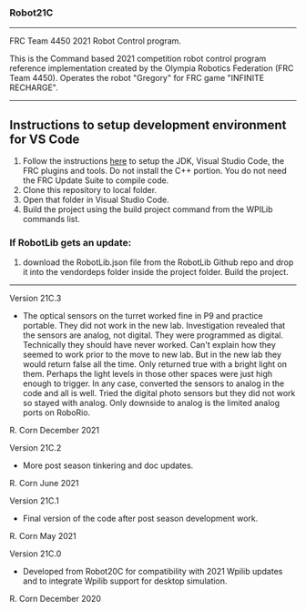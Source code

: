### Robot21C
----------------------------------------------------------------------------
FRC Team 4450 2021 Robot Control program.

This is the Command based 2021 competition robot control program reference implementation created by the Olympia Robotics Federation (FRC Team 4450). 
Operates the robot "Gregory" for FRC game "INFINITE RECHARGE".

----------------------------------------------------------------------------
## Instructions to setup development environment for VS Code
1) Follow the instructions [here](https://wpilib.screenstepslive.com/s/currentCS/m/java) to setup the JDK, Visual Studio Code, the FRC plugins and tools. Do not install the C++ portion. You do not need the FRC Update Suite to compile code.
2) Clone this repository to local folder.
3) Open that folder in Visual Studio Code.
4) Build the project using the build project command from the WPILib commands list.

### If RobotLib gets an update:
1) download the RobotLib.json file from the RobotLib Github repo and drop it into the vendordeps folder inside the project folder. Build the project.
****************************************************************************************************************
Version 21C.3

*   The optical sensors on the turret worked fine in P9 and practice portable. They did not work in the new lab.
    Investigation revealed that the sensors are analog, not digital. They were programmed as digital. Technically
    they should have never worked. Can't explain how they seemed to work prior to the move to new lab. But in the
    new lab they would return false all the time. Only returned true with a bright light on them. Perhaps the light levels in those other spaces were just high enough to trigger. In any case, converted the sensors to
    analog in the code and all is well. Tried the digital photo sensors but they did not work so stayed with analog. Only downside to analog is the limited analog ports on RoboRio.

R. Corn
December 2021

Version 21C.2

*   More post season tinkering and doc updates.

R. Corn
June 2021

Version 21C.1

*   Final version of the code after post season development work.

R. Corn
May 2021

Version 21C.0

*	Developed from Robot20C for compatibility with 2021 Wpilib updates and to integrate Wpilib support for
	desktop simulation.

R. Corn
December 2020

